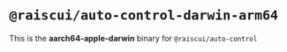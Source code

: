 # `@raiscui/auto-control-darwin-arm64`

This is the **aarch64-apple-darwin** binary for `@raiscui/auto-control`
